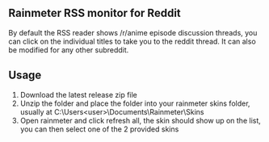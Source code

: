## Rainmeter RSS monitor for Reddit

By default the RSS reader shows /r/anime episode discussion threads, you can click on the individual titles to take you to the reddit thread. It can also be modified for any other subreddit.

## Usage
1. Download the latest release zip file
2. Unzip the folder and place the folder into your rainmeter skins folder, usually at C:\Users\<user>\Documents\Rainmeter\Skins
3. Open rainmeter and click refresh all, the skin should show up on the list, you can then select one of the 2 provided skins


